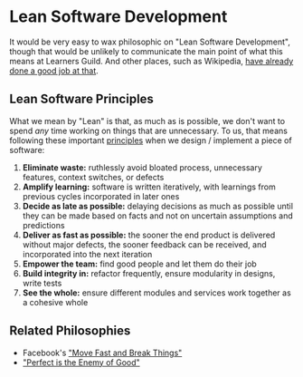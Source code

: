 # Lean Software Development

It would be very easy to wax philosophic on "Lean Software Development", though that would be unlikely to communicate the main point of what this means at Learners Guild. And other places, such as Wikipedia, [have already done a good job at that][lean-software-wikipedia].

## Lean Software Principles

What we mean by "Lean" is that, as much as is possible, we don't want to spend _any_ time working on things that are unnecessary. To us, that means following these important [principles][lean-software-principles-wikipedia] when we design / implement a piece of software:

1.	**Eliminate waste:** ruthlessly avoid bloated process, unnecessary features, context switches, or defects
2.	**Amplify learning:** software is written iteratively, with learnings from previous cycles incorporated in later ones
3.	**Decide as late as possible:** delaying decisions as much as possible until they can be made based on facts and not on uncertain assumptions and predictions
4.	**Deliver as fast as possible:** the sooner the end product is delivered without major defects, the sooner feedback can be received, and incorporated into the next iteration
5.	**Empower the team:** find good people and let them do their job
6.	**Build integrity in:** refactor frequently, ensure modularity in designs, write tests
7.	**See the whole:** ensure different modules and services work together as a cohesive whole

## Related Philosophies

- Facebook's ["Move Fast and Break Things"][move-fast-and-break-things]
- ["Perfect is the Enemy of Good"][perfect-is-the-enemy-of-good]


<!-- references -->

[lean-software-wikipedia]:https://en.wikipedia.org/wiki/Lean_software_development
[lean-software-principles-wikipedia]:https://en.wikipedia.org/wiki/Lean_software_development#Lean_principles
[move-fast-and-break-things]:http://mashable.com/2014/04/30/facebooks-new-mantra-move-fast-with-stability/
[perfect-is-the-enemy-of-good]:https://en.wikipedia.org/wiki/Perfect_is_the_enemy_of_good
